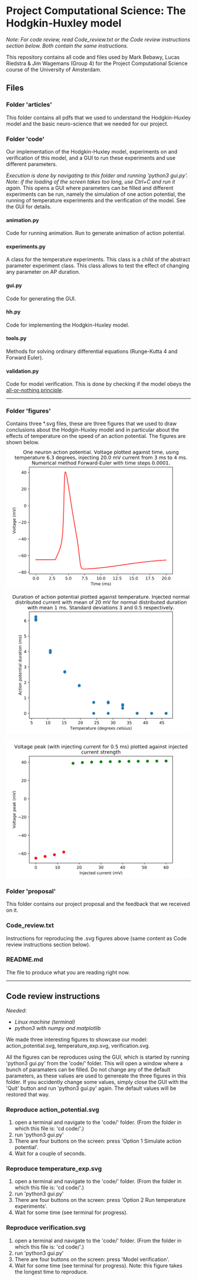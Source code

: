 # Project Computational Science: The Hodgkin-Huxley model
*Note: For code review, read Code_review.txt or the Code review instructions section below.*
*Both contain the same instructions.*

This repository contains all code and files used by Mark Bebawy, Lucas Riedstra & Jim Wagemans (Group 4)
for the Project Computational Science course of the University of Amsterdam.

## Files
### Folder 'articles'
This folder contains all pdfs that we used to understand the Hodgkin-Huxley model and
the basic neuro-science that we needed for our project.

### Folder 'code'
Our implementation of the Hodgkin-Huxley model, experiments on and verification of
this model, and a GUI to run these experiments and use different parameters.

*Execution is done by navigating to this folder and running 'python3 gui.py'.*
*Note: if the loading of the screen takes too long, use Ctrl+C and run it again.*
This opens a GUI where parameters can be filled and different experiments can be run,
namely the simulation of one action potential, the running of temperature experiments
and the verification of the model. See the GUI for details.

#### animation.py
Code for running animation. Run to generate animation of action potential.

#### experiments.py
A class for the temperature experiments. This class is a child of the abstract parameter experiment class.
This class allows to test the effect of changing any parameter on AP duration.

#### gui.py
Code for generating the GUI.

#### hh.py
Code for implementing the Hodgkin-Huxley model.

#### tools.py
Methods for solving ordinary differential equations (Runge-Kutta 4 and Forward Euler).

#### validation.py
Code for model verification. This is done by checking if the model obeys
the [all-or-nothing principle](https://en.wikipedia.org/wiki/All-or-none_law).

------------------
### Folder 'figures'
Contains three *.svg files, these are three figures that we used to draw conclusions about the
Hodgin-Huxley model and in particular about the effects of temperature on the speed of an action potential.
The figures are shown below.

![Action potential](figures/action_potential.svg)

![Temperature expetiments](figures/temperature_exp.svg)

![Verification](figures/verification.svg)

### Folder 'proposal'
This folder contains our project proposal and the feedback that we received on it.

### Code_review.txt
Instructions for reproducing the .svg figures above (same content as Code review instructions
section below).

### README.md
The file to produce what you are reading right now.


------------------
## Code review instructions
*Needed:*
- *Linux machine (terminal)*
- *python3 with numpy and matplotlib*

We made three interesting figures to showcase our model: action_potential.svg, temperature_exp.svg, verification.svg.

All the figures can be reproduces using the GUI, which is started by running 'python3 gui.py' from the 'code/' folder.
This will open a window where a bunch of paramaters can be filled. Do not change any of the default parameters,
as these values are used to genereate the three figures in this folder. If you accidently change some values,
simply close the GUI with the 'Quit' button and run 'python3 gui.py' again. The default values will be restored that way.

### Reproduce action_potential.svg
1. open a terminal and navigate to the 'code/' folder.
    (From the folder in which this file is: 'cd code/'.)
2. run 'python3 gui.py'
3. There are four buttons on the screen: press 'Option 1 Simulate action potential'.
4. Wait for a couple of seconds.

### Reproduce temperature_exp.svg
1. open a terminal and navigate to the 'code/' folder.
    (From the folder in which this file is: 'cd code/'.)
2. run 'python3 gui.py'
3. There are four buttons on the screen: press 'Option 2 Run temperature experiments'.
4. Wait for some time (see terminal for progress).

### Reproduce verification.svg
1. open a terminal and navigate to the 'code/' folder.
    (From the folder in which this file is: 'cd code/'.)
2. run 'python3 gui.py'
3. There are four buttons on the screen: press 'Model verification'.
4. Wait for some time (see terminal for progress).
Note: this figure takes the longest time to reproduce.
